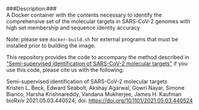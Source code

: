 ###Description:###  
A Docker container with the contents necessary to identify the comprehensive set of the molecular targets in SARS-CoV-2 genomes with high set membership and sequence identity accuracy

Note: please see `docker-build.sh` for external programs that must be installed prior to building the image.  

This repository provides the code to accompany the method described in ["Semi-supervised identification of SARS-CoV-2 molecular targets"](https://www.biorxiv.org/content/10.1101/2021.05.03.440524v1) if you use this code, please cite us with the following:  

Semi-supervised identification of SARS-CoV-2 molecular targets  
Kristen L. Beck, Edward Seabolt, Akshay Agarwal, Gowri Nayar, Simone Bianco, Harsha Krishnareddy, Vandana Mukherjee, James H. Kaufman  
bioRxiv 2021.05.03.440524; doi: https://doi.org/10.1101/2021.05.03.440524  
